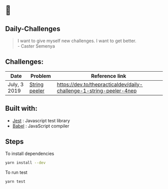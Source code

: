 # :muscle:

## Daily-Challenges

> I want to give myself new challenges. I want to get better. <br /> - Caster Semenya

## Challenges:

| Date         | Problem                                                                                             | Reference link                                                      |
| ------------ | --------------------------------------------------------------------------------------------------- | ------------------------------------------------------------------- |
| July, 3 2019 | [String peeler](https://github.com/pranesh239/daily-challenges/blob/master/String/string-peeler.js) | https://dev.to/thepracticaldev/daily-challenge-1-string-peeler-4nep |

## Built with:

- [Jest](https://jestjs.io/) : Javascript test library
- [Babel](https://babeljs.io/) : JavaScript compiler

## Steps

To install dependencies

```bash
yarn install --dev
```

To run test

```bash
yarn test
```
